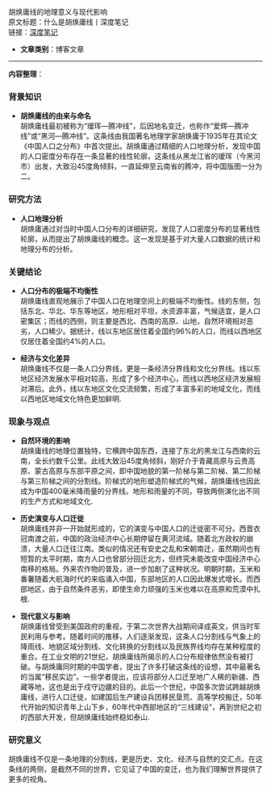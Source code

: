 胡焕庸线的地理意义与现代影响  
  原文标题：什么是胡焕庸线丨深度笔记  
  链接：[深度笔记](https://mp.weixin.qq.com/s/2g3B3NPv33K7UEqHKyd3Gw)

- **文章类别**：博客文章

---

**内容整理**： 

### 背景知识
- **胡焕庸线的由来与命名**  
  胡焕庸线最初被称为“瑷珲—腾冲线”，后因地名变迁，也称作“爱辉—腾冲线”或“黑河—腾冲线”。这条线由我国著名地理学家胡焕庸于1935年在其论文《中国人口之分布》中首次提出。胡焕庸通过精细的人口地理分析，发现中国的人口密度分布存在一条显著的线性轮廓，这条线从黑龙江省的瑷珲（今黑河市）出发，大致沿45度角倾斜，一直延伸至云南省的腾冲，将中国版图一分为二。

### 研究方法
- **人口地理分析**  
  胡焕庸通过对当时中国人口分布的详细研究，发现了人口密度分布的显著线性轮廓，从而提出了胡焕庸线的概念。这一发现是基于对大量人口数据的统计和地理分布的分析。

### 关键结论
- **人口分布的极端不均衡性**  
  胡焕庸线直观地展示了中国人口在地理空间上的极端不均衡性。线的东侧，包括东北、华北、华东等地区，地形相对平坦，水资源丰富，气候适宜，是人口密集区；而线的西侧，则主要是西北、西南的高原、山地，自然环境相对恶劣，人口稀少。据统计，线以东地区居住着全国约96%的人口，而线以西地区仅居住着全国约4%的人口。
  
- **经济与文化差异**  
  胡焕庸线不仅是一条人口分界线，更是一条经济分界线和文化分界线。线以东地区经济发展水平相对较高，形成了多个经济中心，而线以西地区经济发展相对滞后。此外，线以东地区文化交流频繁，形成了丰富多彩的地域文化，而线以西地区地域文化特色更加鲜明.

### 现象与观点
- **自然环境的影响**  
  胡焕庸线的地理位置独特，它横跨中国东西，连接了东北的黑龙江与西南的云南，全长约数千公里。此线大致沿45度角倾斜，刚好介于青藏高原与云贵高原、蒙古高原与东部平原之间，即中国地貌的第一阶梯与第二阶梯、第二阶梯与第三阶梯之间的分割线。阶梯式的地形塑造阶梯式的气候，胡焕庸线也因此成为中国400毫米降雨量的分界线。地形和雨量的不同，导致两侧演化出不同的生产方式和地域文化.
  
- **历史演变与人口迁徙**  
  胡焕庸线并非一开始就形成的，它的演变与中国人口的迁徙密不可分。西晋衣冠南渡之前，中国的政治经济中心长期停留在黄河流域。随着北方政权的崩溃，大量人口迁往江南。类似的情况还有安史之乱和宋朝南迁，虽然期间也有短暂的太平时期，南方人口也曾部分回迁北方，但终究未能改变中国经济中心南移的格局。外来农作物的普及，进一步加剧了这种状况。明朝时期，玉米和番薯随着大航海时代的来临涌入中国，东部地区的人口因此爆发式增长。而西部地区，由于自然条件恶劣，即使生命力顽强的玉米也难以在高原和荒漠中扎根.
  
- **现代意义与影响**  
  胡焕庸线曾受到美国政府的重视，于第二次世界大战期间译成英文，供当时军民利用与参考。随着时间的推移，人们逐渐发现，这条人口分割线与气象上的降雨线、地貌区域分割线、文化转换的分割线以及民族界线均存在某种程度的重合。在工业文明的21世纪，胡焕庸线所揭示的人口分布规律依然没有被打破。与胡焕庸同时期的中国学者，提出了许多打破这条线的设想，其中最著名的当属“移民实边”。一些学者提出，应该将部分人口迁至地广人稀的新疆、西藏等地，这也是出于戍守边疆的目的。此后一个世纪，中国多次尝试跨越胡焕庸线，进行人口迁徙，如建国后生产建设兵团移民垦荒、高等学校搬迁，50年代开始的知识青年上山下乡，60年代中西部地区的“三线建设”，再到世纪之初的西部大开发，但胡焕庸线始终稳如泰山.

### 研究意义
胡焕庸线不仅是一条地理的分割线，更是历史、文化、经济与自然的交汇点。在这条线的两侧，是截然不同的世界，它见证了中国的变迁，也为我们理解世界提供了更多的视角。